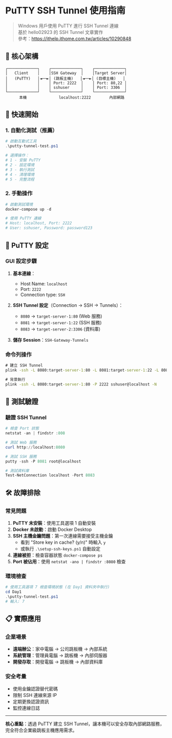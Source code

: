 # PuTTY SSH Tunnel 使用指南

> Windows 用戶使用 PuTTY 進行 SSH Tunnel 連線  
> 基於 hello02923 的 SSH Tunnel 文章實作  
> 參考：https://ithelp.ithome.com.tw/articles/10290848

## 🎯 核心架構

```
┌─────────────┐    ┌─────────────┐    ┌─────────────┐
│   Client    │    │SSH Gateway  │    │Target Server│
│   (PuTTY)   │◄──►│ (跳板主機)   │◄──►│ (目標主機)   │
│             │    │ Port: 2222  │    │ Port: 80,22 │
│             │    │ sshuser     │    │ Port: 3306  │
└─────────────┘    └─────────────┘    └─────────────┘
      本機              localhost:2222        內部網路
```

## 🚀 快速開始

### 1. 自動化測試（推薦）
```powershell
# 啟動互動式工具
.\putty-tunnel-test.ps1

# 選擇操作：
# 1 - 安裝 PuTTY
# 2 - 設定環境  
# 3 - 執行測試
# 4 - 清理環境
# 5 - 完整流程
```

### 2. 手動操作
```powershell
# 啟動測試環境
docker-compose up -d

# 使用 PuTTY 連線
# Host: localhost, Port: 2222
# User: sshuser, Password: password123
```

## 🔧 PuTTY 設定

### GUI 設定步驟
1. **基本連線**：
   - Host Name: `localhost`
   - Port: `2222`
   - Connection type: `SSH`

2. **SSH Tunnel 設定**（Connection → SSH → Tunnels）：
   - `8080` → `target-server-1:80` (Web 服務)
   - `8081` → `target-server-1:22` (SSH 服務)
   - `8083` → `target-server-2:3306` (資料庫)

3. **儲存 Session**：`SSH-Gateway-Tunnels`

### 命令列操作
```cmd
# 建立 SSH Tunnel
plink -ssh -L 8080:target-server-1:80 -L 8081:target-server-1:22 -L 8083:target-server-2:3306 -P 2222 sshuser@localhost

# 背景執行
plink -ssh -L 8080:target-server-1:80 -P 2222 sshuser@localhost -N
```

## 🧪 測試驗證

### 驗證 SSH Tunnel
```powershell
# 檢查 Port 狀態
netstat -an | findstr :808

# 測試 Web 服務
curl http://localhost:8080

# 測試 SSH 服務
putty -ssh -P 8081 root@localhost

# 測試資料庫
Test-NetConnection localhost -Port 8083
```

## 🛠️ 故障排除

### 常見問題
1. **PuTTY 未安裝**：使用工具選項 1 自動安裝
2. **Docker 未啟動**：啟動 Docker Desktop
3. **SSH 主機金鑰問題**：第一次連線需要接受主機金鑰
   - 看到 "Store key in cache? (y/n)" 時輸入 `y`
   - 或執行 `.\setup-ssh-keys.ps1` 自動設定
4. **連線被拒**：檢查容器狀態 `docker-compose ps`
5. **Port 被佔用**：使用 `netstat -ano | findstr :8080` 檢查

### 環境檢查
```powershell
# 使用工具選項 7 檢查環境狀態 (在 Day1 資料夾中執行)
cd Day1
.\putty-tunnel-test.ps1
# 輸入: 7
```

## 📋 實際應用

### 企業場景
- **遠端辦公**：家中電腦 → 公司跳板機 → 內部系統
- **系統管理**：管理員電腦 → 跳板機 → 內部伺服器
- **開發存取**：開發電腦 → 跳板機 → 內部資料庫

### 安全考量
- 使用金鑰認證替代密碼
- 限制 SSH 連線來源 IP
- 定期更換認證資訊
- 監控連線日誌

---

**核心重點**：透過 PuTTY 建立 SSH Tunnel，讓本機可以安全存取內部網路服務，完全符合企業級跳板主機應用需求。